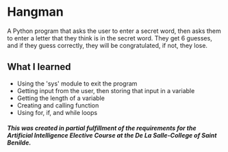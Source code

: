 # Hangman
A Python program that asks the user to enter a secret word, then asks them to enter a letter that they think is in the secret word. They get 6 guesses, and if they guess correctly, they will be congratulated, if not, they lose.

## What I learned
- Using the 'sys' module to exit the program
- Getting input from the user, then storing that input in a variable
- Getting the length of a variable
- Creating and calling function
- Using for, if, and while loops

##### This was created in partial fulfillment of the requirements for the Artificial Intelligence Elective Course at the De La Salle-College of Saint Benilde.
